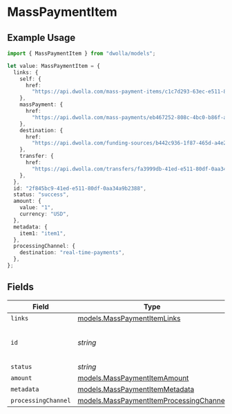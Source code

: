 # MassPaymentItem

## Example Usage

```typescript
import { MassPaymentItem } from "dwolla/models";

let value: MassPaymentItem = {
  links: {
    self: {
      href:
        "https://api.dwolla.com/mass-payment-items/c1c7d293-63ec-e511-80df-0aa34a9b2388",
    },
    massPayment: {
      href:
        "https://api.dwolla.com/mass-payments/eb467252-808c-4bc0-b86f-a5cd01454563",
    },
    destination: {
      href:
        "https://api.dwolla.com/funding-sources/b442c936-1f87-465d-a4e2-a982164b26bd",
    },
    transfer: {
      href:
        "https://api.dwolla.com/transfers/fa3999db-41ed-e511-80df-0aa34a9b2388",
    },
  },
  id: "2f845bc9-41ed-e511-80df-0aa34a9b2388",
  status: "success",
  amount: {
    value: "1",
    currency: "USD",
  },
  metadata: {
    item1: "item1",
  },
  processingChannel: {
    destination: "real-time-payments",
  },
};
```

## Fields

| Field                                                                                    | Type                                                                                     | Required                                                                                 | Description                                                                              | Example                                                                                  |
| ---------------------------------------------------------------------------------------- | ---------------------------------------------------------------------------------------- | ---------------------------------------------------------------------------------------- | ---------------------------------------------------------------------------------------- | ---------------------------------------------------------------------------------------- |
| `links`                                                                                  | [models.MassPaymentItemLinks](../models/masspaymentitemlinks.md)                         | :heavy_minus_sign:                                                                       | N/A                                                                                      |                                                                                          |
| `id`                                                                                     | *string*                                                                                 | :heavy_minus_sign:                                                                       | N/A                                                                                      | 2f845bc9-41ed-e511-80df-0aa34a9b2388                                                     |
| `status`                                                                                 | *string*                                                                                 | :heavy_minus_sign:                                                                       | N/A                                                                                      | success                                                                                  |
| `amount`                                                                                 | [models.MassPaymentItemAmount](../models/masspaymentitemamount.md)                       | :heavy_minus_sign:                                                                       | N/A                                                                                      |                                                                                          |
| `metadata`                                                                               | [models.MassPaymentItemMetadata](../models/masspaymentitemmetadata.md)                   | :heavy_minus_sign:                                                                       | N/A                                                                                      |                                                                                          |
| `processingChannel`                                                                      | [models.MassPaymentItemProcessingChannel](../models/masspaymentitemprocessingchannel.md) | :heavy_minus_sign:                                                                       | N/A                                                                                      |                                                                                          |